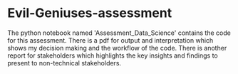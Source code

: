 # Evil-Geniuses-assessment
The python notebook named 'Assessment_Data_Science' contains the code for this assessment. There is a pdf for output and interpretation which shows my decision making and the 
workflow of the code. There is another report for stakeholders which highlights the key insights and findings to present to non-technical stakeholders.
